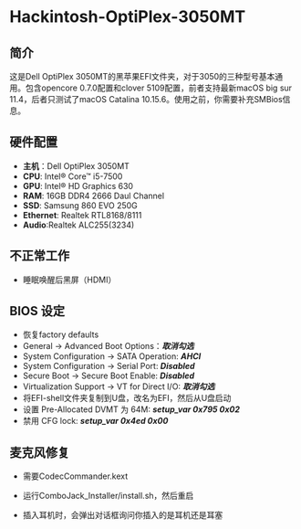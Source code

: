 # Hackintosh-OptiPlex-3050MT

## 简介

这是Dell OptiPlex 3050MT的黑苹果EFI文件夹，对于3050的三种型号基本通用。包含opencore 0.7.0配置和clover 5109配置，前者支持最新macOS big sur 11.4，后者只测试了macOS Catalina 10.15.6。使用之前，你需要补充SMBios信息。

## 硬件配置

* **主机**：Dell OptiPlex 3050MT
* **CPU**:  Intel® Core™ i5-7500
* **GPU**: Intel® HD Graphics 630
* **RAM**: 16GB DDR4 2666 Daul Channel
* **SSD**: Samsung 860 EVO 250G 
* **Ethernet**: Realtek RTL8168/8111
* **Audio**:Realtek ALC255(3234)

## 不正常工作

* 睡眠唤醒后黑屏（HDMI）

## BIOS 设定

* 恢复factory defaults
* General → Advanced Boot Options：***取消勾选***
* System Configuration → SATA Operation: ***AHCI***
* System Configuration → Serial Port: ***Disabled***
* Secure Boot → Secure Boot Enable: ***Disabled***
* Virtualization Support → VT for Direct I/O: ***取消勾选***
* 将EFI-shell文件夹复制到U盘，改名为EFI，然后从U盘启动
* 设置 Pre-Allocated DVMT 为 64M: 
  ***setup_var 0x795 0x02***
* 禁用 CFG lock: 
  ***setup_var 0x4ed 0x00***

## 麦克风修复

- 需要CodecCommander.kext

- 运行ComboJack_Installer/install.sh，然后重启

- 插入耳机时，会弹出对话框询问你插入的是耳机还是耳塞
